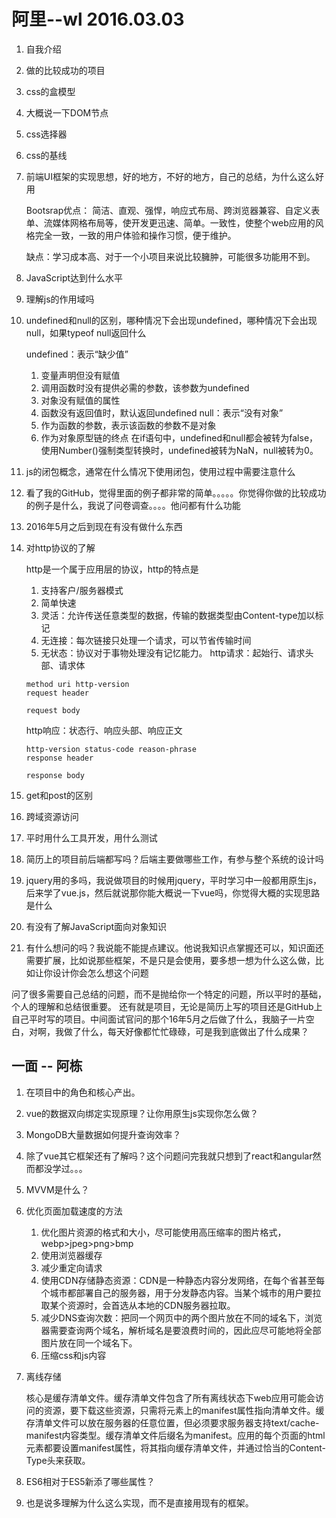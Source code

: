 # 阿里--wl 2016.03.03
1. 自我介绍
2. 做的比较成功的项目
3. css的盒模型
4. 大概说一下DOM节点
5. css选择器
6. css的基线
7. 前端UI框架的实现思想，好的地方，不好的地方，自己的总结，为什么这么好用

    Bootsrap优点：
    简洁、直观、强悍，响应式布局、跨浏览器兼容、自定义表单、流媒体网格布局等，使开发更迅速、简单。一致性，使整个web应用的风格完全一致，一致的用户体验和操作习惯，便于维护。

    缺点：学习成本高、对于一个小项目来说比较臃肿，可能很多功能用不到。
8. JavaScript达到什么水平
9. 理解js的作用域吗
10. undefined和null的区别，哪种情况下会出现undefined，哪种情况下会出现null，如果typeof null返回什么

    undefined：表示“缺少值”
    1. 变量声明但没有赋值
    2. 调用函数时没有提供必需的参数，该参数为undefined
    3. 对象没有赋值的属性
    4. 函数没有返回值时，默认返回undefined
    null：表示“没有对象”
    1. 作为函数的参数，表示该函数的参数不是对象
    2. 作为对象原型链的终点
    在if语句中，undefined和null都会被转为false，使用Number()强制类型转换时，undefined被转为NaN，null被转为0。
11. js的闭包概念，通常在什么情况下使用闭包，使用过程中需要注意什么
12. 看了我的GitHub，觉得里面的例子都非常的简单。。。。。你觉得你做的比较成功的例子是什么，我说了问卷调查。。。。他问都有什么功能
13. 2016年5月之后到现在有没有做什么东西
14. 对http协议的了解

    http是一个属于应用层的协议，http的特点是
    1. 支持客户/服务器模式
    2. 简单快速
    3. 灵活：允许传送任意类型的数据，传输的数据类型由Content-type加以标记
    4. 无连接：每次链接只处理一个请求，可以节省传输时间
    5. 无状态：协议对于事物处理没有记忆能力。
    http请求：起始行、请求头部、请求体
    ```
    method uri http-version
    request header

    request body
    ```
    http响应：状态行、响应头部、响应正文
    ```
    http-version status-code reason-phrase
    response header

    response body
    ```

15. get和post的区别
16. 跨域资源访问
17. 平时用什么工具开发，用什么测试
18. 简历上的项目前后端都写吗？后端主要做哪些工作，有参与整个系统的设计吗
19. jquery用的多吗，我说做项目的时候用jquery，平时学习中一般都用原生js，后来学了vue.js，然后就说那你能大概说一下vue吗，你觉得大概的实现思路是什么
20. 有没有了解JavaScript面向对象知识
21. 有什么想问的吗？我说能不能提点建议。他说我知识点掌握还可以，知识面还需要扩展，比如说那些框架，不是只是会使用，要多想一想为什么这么做，比如让你设计你会怎么想这个问题

问了很多需要自己总结的问题，而不是抛给你一个特定的问题，所以平时的基础，个人的理解和总结很重要。
还有就是项目，无论是简历上写的项目还是GitHub上自己平时写的项目。中间面试官问的那个16年5月之后做了什么，我脑子一片空白，对啊，我做了什么，每天好像都忙忙碌碌，可是我到底做出了什么成果？

## 一面 -- 阿栋
1. 在项目中的角色和核心产出。
2. vue的数据双向绑定实现原理？让你用原生js实现你怎么做？
3. MongoDB大量数据如何提升查询效率？
4. 除了vue其它框架还有了解吗？这个问题问完我就只想到了react和angular然而都没学过。。。
5. MVVM是什么？
6. 优化页面加载速度的方法

    1. 优化图片资源的格式和大小，尽可能使用高压缩率的图片格式，webp>jpeg>png>bmp
    2. 使用浏览器缓存
    3. 减少重定向请求
    4. 使用CDN存储静态资源：CDN是一种静态内容分发网络，在每个省甚至每个城市都部署自己的服务器，用于分发静态内容。当某个城市的用户要拉取某个资源时，会首选从本地的CDN服务器拉取。
    5. 减少DNS查询次数：把同一个网页中的两个图片放在不同的域名下，浏览器需要查询两个域名，解析域名是要浪费时间的，因此应尽可能地将全部图片放在同一个域名下。
    6. 压缩css和js内容
7. 离线存储

    核心是缓存清单文件。缓存清单文件包含了所有离线状态下web应用可能会访问的资源，要下载这些资源，只需将<html>元素上的manifest属性指向清单文件。缓存清单文件可以放在服务器的任意位置，但必须要求服务器支持text/cache-manifest内容类型。缓存清单文件后缀名为manifest。应用的每个页面的html元素都要设置manifest属性，将其指向缓存清单文件，并通过恰当的Content-Type头来获取。
8. ES6相对于ES5新添了哪些属性？
9. 也是说多理解为什么这么实现，而不是直接用现有的框架。
